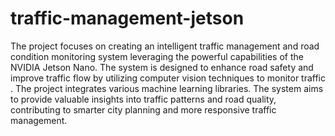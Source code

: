 # traffic-management-jetson
The project focuses on creating an intelligent traffic management and road condition monitoring system leveraging the powerful capabilities of the NVIDIA Jetson Nano. The system is designed to enhance road safety and improve traffic flow by utilizing computer vision techniques to monitor traffic . The project integrates various machine learning libraries. The system aims to provide valuable insights into traffic patterns and road quality, contributing to smarter city planning and more responsive traffic management.
